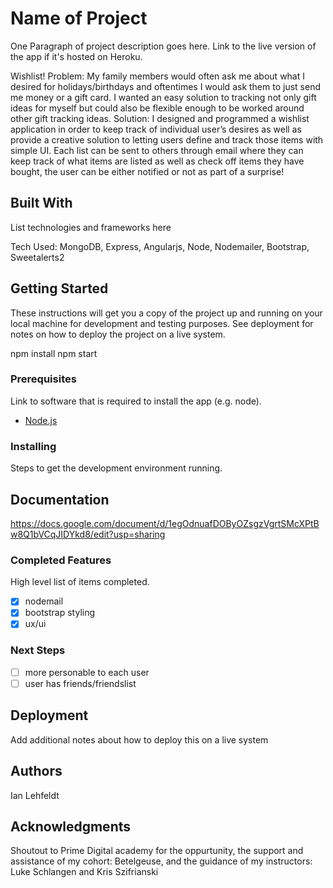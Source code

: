 # Name of Project

One Paragraph of project description goes here. Link to the live version of the app if it's hosted on Heroku.

Wishlist! 
Problem: My family members would often ask me about what I desired for holidays/birthdays and oftentimes I would ask them to just send me money or a gift card. I wanted an easy solution to tracking not only gift ideas for myself but could also be flexible enough to be worked around other gift tracking ideas.
Solution: I designed and programmed a wishlist application in order to keep track of individual user’s desires as well as provide a creative solution to letting users define and track those items with simple UI. Each list can be sent to others through email where they can keep track of what items are listed as well as check off items they have bought, the user can be either notified or not as part of a surprise! 


## Built With

List technologies and frameworks here

Tech Used: MongoDB, Express, Angularjs, Node, Nodemailer, Bootstrap, Sweetalerts2

## Getting Started

These instructions will get you a copy of the project up and running on your local machine for development and testing purposes. See deployment for notes on how to deploy the project on a live system.

npm install
npm start

### Prerequisites

Link to software that is required to install the app (e.g. node).

- [Node.js](https://nodejs.org/en/)

### Installing

Steps to get the development environment running.


## Documentation

https://docs.google.com/document/d/1egOdnuafDOByOZsgzVgrtSMcXPtBw8Q1bVCqJIDYkd8/edit?usp=sharing

### Completed Features

High level list of items completed.

- [x] nodemail
- [x] bootstrap styling
- [x] ux/ui

### Next Steps

- [ ] more personable to each user
- [ ] user has friends/friendslist

## Deployment

Add additional notes about how to deploy this on a live system

## Authors

Ian Lehfeldt

## Acknowledgments

Shoutout to Prime Digital academy for the oppurtunity, the support and assistance of my cohort: Betelgeuse, and the guidance of my instructors: Luke Schlangen and Kris Szifrianski